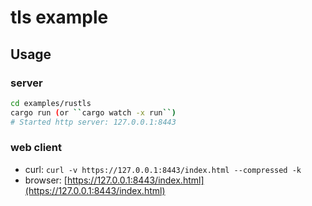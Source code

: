 # tls example

## Usage

### server

```bash
cd examples/rustls
cargo run (or ``cargo watch -x run``)
# Started http server: 127.0.0.1:8443
```

### web client

- curl: ``curl -v https://127.0.0.1:8443/index.html --compressed -k``
- browser: [https://127.0.0.1:8443/index.html](https://127.0.0.1:8443/index.html)
